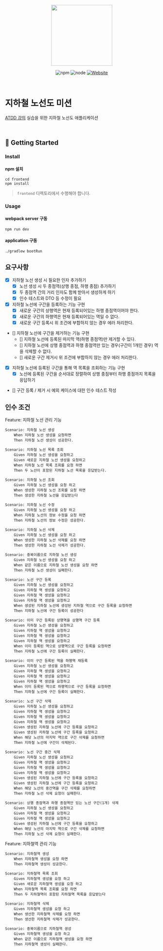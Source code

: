 <p align="center">
    <img width="200px;" src="https://raw.githubusercontent.com/woowacourse/atdd-subway-admin-frontend/master/images/main_logo.png"/>
</p>
<p align="center">
  <img alt="npm" src="https://img.shields.io/badge/npm-6.14.15-blue">
  <img alt="node" src="https://img.shields.io/badge/node-14.18.2-blue">
  <a href="https://edu.nextstep.camp/c/R89PYi5H" alt="nextstep atdd">
    <img alt="Website" src="https://img.shields.io/website?url=https%3A%2F%2Fedu.nextstep.camp%2Fc%2FR89PYi5H">
  </a>
</p>

<br>

# 지하철 노선도 미션
[ATDD 강의](https://edu.nextstep.camp/c/R89PYi5H) 실습을 위한 지하철 노선도 애플리케이션

<br>

## 🚀 Getting Started

### Install
#### npm 설치
```
cd frontend
npm install
```
> `frontend` 디렉토리에서 수행해야 합니다.

### Usage
#### webpack server 구동
```
npm run dev
```
#### application 구동
```
./gradlew bootRun
```

## 요구사항
- [x] 지하철 노선 생성 시 필요한 인자 추가하기
  - [x] 노선 생성 시 두 종점역(상행 종점, 하행 종점) 추가하기
  - [x] 두 종점역 간의 거리 인자도 함께 받아서 생성하게 하기
  - [x] 인수 테스트와 DTO 등 수정이 필요
  
- [x] 지하철 노선에 구간을 등록하는 기능 구현
  - [x] 새로운 구간의 상행역은 현재 등록되어있는 하행 종점역이어야 한다.
  - [x] 새로운 구간의 하행역은 현재 등록되어있는 역일 수 없다.
  - [x] 새로운 구간 등록시 위 조건에 부합하지 않는 경우 에러 처리한다.
  
- [] 지하철 노선에 구간을 제거하는 기능 구현
  - [] 지하철 노선에 등록된 마지막 역(하행 종점역)만 제거할 수 있다.
  - [] 지하철 노선에 상행 종점역과 하행 종점역만 있는 경우(구간이 1개인 경우) 역을 삭제할 수 없다.
  - [] 새로운 구간 제거시 위 조건에 부합하지 않는 경우 에러 처리한다.
  
- [x] 지하철 노선에 등록된 구간을 통해 역 목록을 조회하는 기능 구현
  - [x] 노선에 등록된 구간을 순서대로 정렬하여 상행 종점부터 하행 종점까지 목록을 응답하기
   
- [] 구간 등록 / 제거 시 예외 케이스에 대한 인수 테스트 작성

## 인수 조건
Feature: 지하철 노선 관리 기능

    Scenario: 지하철 노선 생성
        When 지하철 노선 생성을 요청하면
        Then 지하철 노선 생성이 성공한다.

    Scenario: 지하철 노선 목록 조회
        Given 지하철 노선 생성을 요청하고
        Given 새로운 지하철 노선 생성을 요청하고
        When 지하철 노선 목록 조회를 요청 하면
        Then 두 노선이 포함된 지하철 노선 목록을 응답받는다.

    Scenario: 지하철 노선 조회
        Given 지하철 노선 생성을 요청 하고
        When 생성한 지하철 노선 조회를 요청 하면
        Then 생성한 지하철 노선을 응답받는다

    Scenario: 지하철 노선 수정
        Given 지하철 노선 생성을 요청 하고
        When 지하철 노선의 정보 수정을 요청 하면
        Then 지하철 노선의 정보 수정은 성공한다.

    Scenario: 지하철 노선 삭제
        Given 지하철 노선 생성을 요청 하고
        When 생성한 지하철 노선 삭제를 요청 하면
        Then 생성한 지하철 노선 삭제가 성공한다.

    Scenario: 중복이름으로 지하철 노선 생성
        Given 지하철 노선 생성을 요청 하고
        When 같은 이름으로 지하철 노선 생성을 요청 하면
        Then 지하철 노선 생성이 실패한다.

    Scenario: 노선 구간 등록
        Given 지하철 노선 생성을 요청하고
        Given 지하철 역 생성을 요청하고
        Given 지하철 역 생성을 요청하고
        Given 지하철 역 생성을 요청하고
        When 생성된 지하철 노선에 생성된 지하철 역으로 구간 등록을 요청하면
        Then 지하철 노선에 구간 등록이 성공한다 

    Scenario: 이미 구간 등록된 상행역을 상행역 구간 등록
        Given 지하철 노선 생성을 요청하고
        Given 지하철 역 생성을 요청하고
        Given 지하철 역 생성을 요청하고
        Given 지하철 역 생성을 요청하고
        When 이미 등록된 역으로 상행역으로 구간 등록을 요청하면
        Then 지하철 노선에 구간 등록이 실패한다. 

    Scenario: 이미 구간 등록된 역을 하행역 재등록
        Given 지하철 노선 생성을 요청하고
        Given 지하철 역 생성을 요청하고
        Given 지하철 역 생성을 요청하고
        Given 지하철 역 생성을 요청하고
        When 이미 등록된 역으로 하행역으로 구간 등록을 요청하면
        Then 지하철 노선에 구간 등록이 실패한다. 
 
    Scenario: 노선 구간 삭제
        Given 지하철 노선 생성을 요청하고
        Given 지하철 역 생성을 요청하고
        Given 지하철 역 생성을 요청하고
        Given 지하철 역 생성을 요청하고
        Given 생성된 지하철 노선에 구간 등록을 요청하고
        Given 생성된 지하철 노선에 구간 등록을 요청하고
        When 해당 노선의 마지막 역으로 구간 삭제를 요청하면
        Then 지하철 노선에 구간이 삭제된다.

    Scenario: 노선 구간 중간 삭제
        Given 지하철 노선 생성을 요청하고
        Given 지하철 역 생성을 요청하고
        Given 지하철 역 생성을 요청하고
        Given 지하철 역 생성을 요청하고
        Given 생성된 지하철 노선에 구간 등록을 요청하고
        Given 생성된 지하철 노선에 구간 등록을 요청하고
        When 해당 노선의 중간역을 구간 삭제를 요청하면
        Then 지하철 노선 삭제 요청이 실패한다.
 
    Scenario: 상행 종점역과 하행 종점역만 있는 노선 구간(1개) 삭제
        Given 지하철 노선 생성을 요청하고
        Given 지하철 역 생성을 요청하고
        Given 지하철 역 생성을 요청하고
        Given 생성된 지하철 노선에 구간 등록을 요청하고
        When 해당 노선의 마지막 역으로 구간 삭제를 요청하면
        Then 지하철 노선 삭제 요청이 실패한다.

Feature: 지하철역 관리 기능
    
    Scenario: 지하철역 생성
        When 지하철역 생성을 요청 하면
        Then 지하철역 생성이 성공한다.
        
    Scenario: 지하철역 목록 조회
        Given 지하철역 생성을 요청 하고
        Given 새로운 지하철역 생성을 요청 하고
        When 지하철역 목록 조회를 요청 하면
        Then 두 지하철역이 포함된 지하철역 목록을 응답받는다
    
    Scenario: 지하철역 삭제
        Given 지하철역 생성을 요청 하고
        When 생선한 지하철역 삭제를 요청 하면
        Then 생선한 지하철역 삭제가 성공한다.

    Scenario: 중복이름으로 지하철역 생성
        Given 지하철역 생성을 요청 하고
        When 같은 이름으로 지하철역 생성을 요청 하면
        Then 지하철역 생성이 실패한다.
